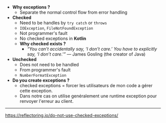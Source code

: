 - **Why exceptions ?**
	- Separate the normal control flow from error handling
- **Checked**
	- Need to be handles by `try catch` or `throws`
	- `IOException`, `FileNotFoundException`
	- Not programmer's fault
	- No checked exceptions in **Kotlin**
	- **Why checked exists ?**
		- *“You can’t accidentally say, ‘I don’t care.’ You have to explicitly say, ‘I don’t care.'”* — James Gosling (the creator of Java)
- **Unchecked**
	- Does not need to be handled
	- From programmer's fault
	- `NumberFormatException`
- **Do you create exceptions ?**
	-  checked exceptions = forcer les utilisateurs de mon code a gérer cette exception.
	- Dans notre cas on utilise genéralement une runtime exception pour renvoyer l'erreur au client.

***

https://reflectoring.io/do-not-use-checked-exceptions/